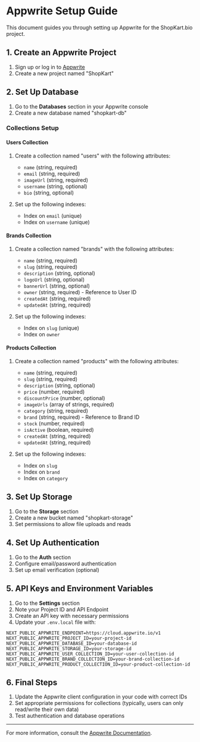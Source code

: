 # Appwrite Setup Guide

This document guides you through setting up Appwrite for the ShopKart.bio project.

## 1. Create an Appwrite Project

1. Sign up or log in to [Appwrite](https://appwrite.io/)
2. Create a new project named "ShopKart"

## 2. Set Up Database

1. Go to the **Databases** section in your Appwrite console
2. Create a new database named "shopkart-db"

### Collections Setup

#### Users Collection

1. Create a collection named "users" with the following attributes:
   - `name` (string, required)
   - `email` (string, required)
   - `imageUrl` (string, required)
   - `username` (string, optional)
   - `bio` (string, optional)

2. Set up the following indexes:
   - Index on `email` (unique)
   - Index on `username` (unique)

#### Brands Collection

1. Create a collection named "brands" with the following attributes:
   - `name` (string, required)
   - `slug` (string, required)
   - `description` (string, optional)
   - `logoUrl` (string, optional)
   - `bannerUrl` (string, optional)
   - `owner` (string, required) - Reference to User ID
   - `createdAt` (string, required)
   - `updatedAt` (string, required)

2. Set up the following indexes:
   - Index on `slug` (unique)
   - Index on `owner`

#### Products Collection

1. Create a collection named "products" with the following attributes:
   - `name` (string, required)
   - `slug` (string, required)
   - `description` (string, optional)
   - `price` (number, required)
   - `discountPrice` (number, optional)
   - `imageUrls` (array of strings, required)
   - `category` (string, required)
   - `brand` (string, required) - Reference to Brand ID
   - `stock` (number, required)
   - `isActive` (boolean, required)
   - `createdAt` (string, required)
   - `updatedAt` (string, required)

2. Set up the following indexes:
   - Index on `slug`
   - Index on `brand`
   - Index on `category`

## 3. Set Up Storage

1. Go to the **Storage** section
2. Create a new bucket named "shopkart-storage"
3. Set permissions to allow file uploads and reads

## 4. Set Up Authentication

1. Go to the **Auth** section
2. Configure email/password authentication
3. Set up email verification (optional)

## 5. API Keys and Environment Variables

1. Go to the **Settings** section
2. Note your Project ID and API Endpoint
3. Create an API key with necessary permissions
4. Update your `.env.local` file with:

```
NEXT_PUBLIC_APPWRITE_ENDPOINT=https://cloud.appwrite.io/v1
NEXT_PUBLIC_APPWRITE_PROJECT_ID=your-project-id
NEXT_PUBLIC_APPWRITE_DATABASE_ID=your-database-id
NEXT_PUBLIC_APPWRITE_STORAGE_ID=your-storage-id
NEXT_PUBLIC_APPWRITE_USER_COLLECTION_ID=your-user-collection-id
NEXT_PUBLIC_APPWRITE_BRAND_COLLECTION_ID=your-brand-collection-id
NEXT_PUBLIC_APPWRITE_PRODUCT_COLLECTION_ID=your-product-collection-id
```

## 6. Final Steps

1. Update the Appwrite client configuration in your code with correct IDs
2. Set appropriate permissions for collections (typically, users can only read/write their own data)
3. Test authentication and database operations

---

For more information, consult the [Appwrite Documentation](https://appwrite.io/docs).